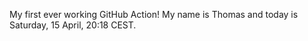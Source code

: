 My first ever working GitHub Action!
My name is Thomas and today is Saturday, 15 April, 20:18 CEST. 

